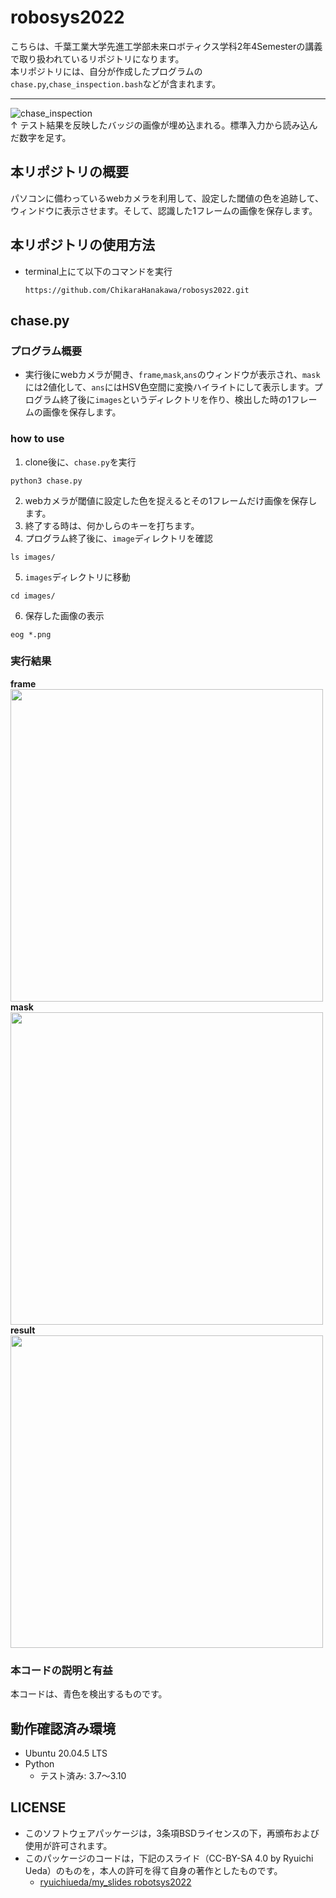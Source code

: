 # robosys2022
こちらは、千葉工業大学先進工学部未来ロボティクス学科2年4Semesterの講義で取り扱われているリポジトリになります。  
本リポジトリには、自分が作成したプログラムの`chase.py`,`chase_inspection.bash`などが含まれます。 
___
![chase_inspection](https://github.com/ChikaraHanakawa/robosys2022/actions/workflows/chase_inspection.yml/badge.svg)   
↑ テスト結果を反映したバッジの画像が埋め込まれる。標準入力から読み込んだ数字を足す。  

## 本リポジトリの概要
パソコンに備わっているwebカメラを利用して、設定した閾値の色を追跡して、ウィンドウに表示させます。そして、認識した1フレームの画像を保存します。  
## 本リポジトリの使用方法
* terminal上にて以下のコマンドを実行  
  ```
  https://github.com/ChikaraHanakawa/robosys2022.git
  ```
## chase.py
### プログラム概要
* 実行後にwebカメラが開き、`frame`,`mask`,`ans`のウィンドウが表示され、`mask`には2値化して、`ans`にはHSV色空間に変換ハイライトにして表示します。プログラム終了後に`images`というディレクトリを作り、検出した時の1フレームの画像を保存します。  
### how to use
1. clone後に、`chase.py`を実行  
```
python3 chase.py
```
2. webカメラが閾値に設定した色を捉えるとその1フレームだけ画像を保存します。  
3. 終了する時は、何かしらのキーを打ちます。
4. プログラム終了後に、`image`ディレクトリを確認
```
ls images/
```
5. `images`ディレクトリに移動
```
cd images/
```
6. 保存した画像の表示
```
eog *.png
```
### 実行結果
**frame**  
<img src="https://user-images.githubusercontent.com/85380968/204781908-966b5140-dcb0-44b3-8e36-86e23252611b.png" width="500">  
**mask**  
<img src="https://user-images.githubusercontent.com/85380968/204782200-90c97c80-9503-4780-9456-5162284e4367.png" width="500">  
**result**  
<img src="https://user-images.githubusercontent.com/85380968/204782343-249a0b1a-1195-4c45-acca-0f54dddf11c9.png" width="500">  
### 本コードの説明と有益
本コードは、青色を検出するものです。
## 動作確認済み環境
* Ubuntu 20.04.5 LTS
* Python
  * テスト済み: 3.7〜3.10
## LICENSE
* このソフトウェアパッケージは，3条項BSDライセンスの下，再頒布および使用が許可されます。  
* このパッケージのコードは，下記のスライド（CC-BY-SA 4.0 by Ryuichi Ueda）のものを，本人の許可を得て自身の著作としたものです。  
  * [ryuichiueda/my_slides robotsys2022](https://github.com/ryuichiueda/my_slides/tree/master/robosys_2022)
